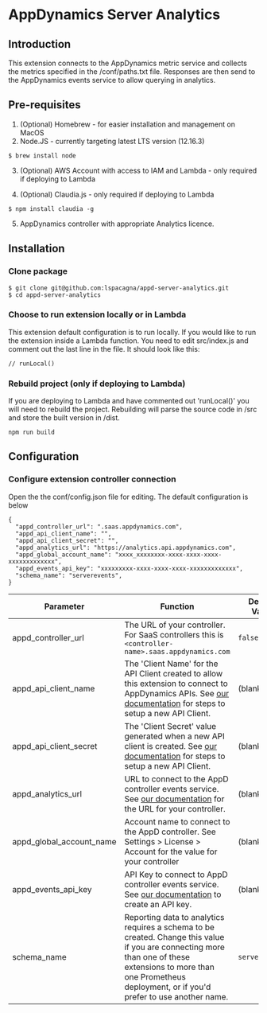 # AppDynamics Server Analytics

## Introduction

This extension connects to the AppDynamics metric service and collects the metrics specified in the /conf/paths.txt file.
Responses are then send to the AppDynamics events service to allow querying in analytics.

## Pre-requisites

1. (Optional) Homebrew - for easier installation and management on MacOS
2. Node.JS - currently targeting latest LTS version (12.16.3)

```
$ brew install node
```

3. (Optional) AWS Account with access to IAM and Lambda - only required if deploying to Lambda

4. (Optional) Claudia.js - only required if deploying to Lambda

```
$ npm install claudia -g
```

5. AppDynamics controller with appropriate Analytics licence.

## Installation

### Clone package

```
$ git clone git@github.com:lspacagna/appd-server-analytics.git
$ cd appd-server-analytics
```

### Choose to run extension locally or in Lambda

This extension default configuration is to run locally. If you would like to run the
extension inside a Lambda function. You need to edit src/index.js and comment
out the last line in the file. It should look like this:

```
// runLocal()
```

### Rebuild project (only if deploying to Lambda)

If you are deploying to Lambda and have commented out 'runLocal()' you will need to rebuild the project. Rebuilding will parse the source code in /src and store the built version in /dist.

```
npm run build
```

## Configuration

### Configure extension controller connection

Open the the conf/config.json file for editing. The default configuration is below

```
{
  "appd_controller_url": ".saas.appdynamics.com",
  "appd_api_client_name": "",
  "appd_api_client_secret": "",
  "appd_analytics_url": "https://analytics.api.appdynamics.com",
  "appd_global_account_name": "xxxx_xxxxxxxx-xxxx-xxxx-xxxx-xxxxxxxxxxxxx",
  "appd_events_api_key": "xxxxxxxxx-xxxx-xxxx-xxxx-xxxxxxxxxxxxx",
  "schema_name": "serverevents",
}

```

Parameter | Function | Default Value
--------- | -------- | -------------
appd_controller_url | The URL of your controller. For SaaS controllers this is `<controller-name>.saas.appdynamics.com` | `false`
appd_api_client_name | The 'Client Name' for the API Client created to allow this extension to connect to AppDynamics APIs. See [our documentation](https://docs.appdynamics.com/display/PRO45/API+Clients) for steps to setup a new API Client. | (blank)
appd_api_client_secret | The 'Client Secret' value generated when a new API client is created. See [our documentation](https://docs.appdynamics.com/display/PRO45/API+Clients) for steps to setup a new API Client. | (blank)
appd_analytics_url | URL to connect to the AppD controller events service. See [our documentation](https://docs.appdynamics.com/display/PRO45/Analytics+Events+API#AnalyticsEventsAPI-AbouttheAnalyticsEventsAPI) for the URL for your controller. | (blank)
appd_global_account_name | Account name to connect to the AppD controller. See Settings > License > Account for the value for your controller | (blank)
appd_events_api_key | API Key to connect to AppD controller events service. See [our documentation](https://docs.appdynamics.com/display/PRO45/Managing+API+Keys) to create an API key. | (blank)
schema_name | Reporting data to analytics requires a schema to be created. Change this value if you are connecting more than one of these extensions to more than one Prometheus deployment, or if you'd prefer to use another name. | `serverevents`
